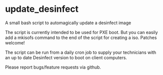 update_desinfect
================

A small bash script to automagically update a desinfect image

The script is currently intended to be used for PXE boot. But you can easily
add a mkisofs command to the end of the script for creating a iso.
Patches welcome!

The script can be run from a daily cron job to supply your technicians with an
up to date Desinfect version to boot on client computers.

Please report bugs/feature requests via github.
